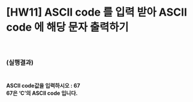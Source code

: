 # [HW11] ASCII code 를 입력 받아 ASCII code 에 해당 문자 출력하기

<h3>
</br></br>
(실행결과)
</br></br></h3>
<h4>
ASCII code값을 입력하시오 : 67</br>
 67은 ‘C’의 ASCII code 입니다.
</h4>